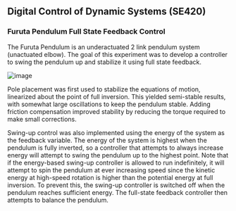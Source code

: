 ## Digital Control of Dynamic Systems (SE420)

### Furuta Pendulum Full State Feedback Control
The Furuta Pendulum is an underactuated 2 link pendulum system (unactuated elbow). The goal of this experiment was to develop a controller to swing the pendulum up and stabilize it using full state feedback.

![image](https://github.com/user-attachments/assets/28682fb7-8bf5-4b04-a549-4db7179732e3)

Pole placement was first used to stabilize the equations of motion, linearized about the point of full inversion. This yielded semi-stable results, with somewhat large oscillations to keep the pendulum stable. Adding friction compensation improved stability by reducing the torque required to make small corrections.

Swing-up control was also implemented using the energy of the system as the feedback variable. The energy of the system is highest when the pendulum is fully inverted, so a controller that attempts to always increase energy will attempt to swing the pendulum up to the highest point. Note that if the energy-based swing-up controller is allowed to run indefinitely, it will attempt to spin the pendulum at ever increasing speed since the kinetic energy at high-speed rotation is higher than the potential energy at full inversion. To prevent this, the swing-up controller is switched off when the pendulum reaches sufficient energy. The full-state feedback controller then attempts to balance the pendulum.
